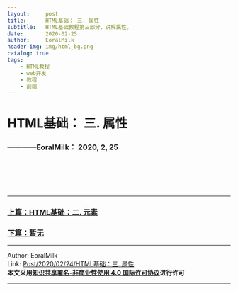 ```yaml
---
layout:     post                    
title:      HTML基础： 三. 属性             
subtitle:   HTML基础教程第三部分，讲解属性。
date:       2020-02-25           
author:     EoralMilk             
header-img: img/html_bg.png    
catalog: true                    
tags:        
    - HTML教程
    - web开发
    - 教程
    - 前端
---
```



# HTML基础： 三. 属性
### ————EoralMilk： 2020, 2, 25
<br/>  



<br/>  
<br/>
<br/>

---  
### [上篇：HTML基础：二. 元素](https://eoralmilk.github.io/2020/02/24/HTML%E5%9F%BA%E7%A1%80-%E4%BA%8C/)
### [下篇：暂无]()


---  

Author: EoralMilk  
Link: [Post/2020/02/24/HTML基础：三. 属性](https://eoralmilk.github.io/2020/02/25/HTML%E5%9F%BA%E7%A1%80-%E4%B8%89/)   
**本文采用[知识共享署名-非商业性使用 4.0 国际许可协议](https://creativecommons.org/licenses/by-nc-sa/4.0/)进行许可**  

--- 